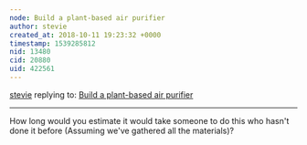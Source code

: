 ```yaml
---
node: Build a plant-based air purifier 
author: stevie
created_at: 2018-10-11 19:23:32 +0000
timestamp: 1539285812
nid: 13480
cid: 20880
uid: 422561
---
```




[stevie](../profile/stevie) replying to: [Build a plant-based air purifier ](../notes/nshapiro/09-26-2016/build-a-plant-based-air-purifier)

----
How long would you estimate it would take someone to do this who hasn't done it before (Assuming we've gathered all the materials)? 